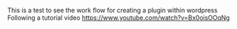 This is a test to see the work flow for creating a plugin within wordpress
Following a tutorial video https://www.youtube.com/watch?v=Bx0oisOOqNg